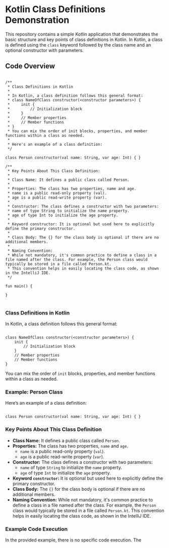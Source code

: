 <h1>Kotlin Class Definitions Demonstration</h1>

<p>This repository contains a simple Kotlin application that demonstrates the basic structure and key points of class definitions in Kotlin. In Kotlin, a class is defined using the <code>class</code> keyword followed by the class name and an optional constructor with parameters.</p>

<h2>Code Overview</h2>

<pre>
<code>
/**
 * Class Definitions in Kotlin
 *
 * In Kotlin, a class definition follows this general format:
 * class NameOfClass constructor(&lt;constructor parameters&gt;) {
 *     init {
 *         // Initialization block
 *     }
 *     // Member properties
 *     // Member functions
 * }
 * You can mix the order of init blocks, properties, and member functions within a class as needed.
 *
 * Here's an example of a class definition:
 */

class Person constructor(val name: String, var age: Int) { }

/**
 * Key Points About This Class Definition:
 *
 * Class Name: It defines a public class called Person.
 *
 * Properties: The class has two properties, name and age.
 * name is a public read-only property (val).
 * age is a public read-write property (var).
 *
 * Constructor: The class defines a constructor with two parameters:
 * name of type String to initialize the name property.
 * age of type Int to initialize the age property.
 *
 * Keyword constructor: It is optional but used here to explicitly define the primary constructor.
 *
 * Class Body: The {} for the class body is optional if there are no additional members.
 * 
 * Naming Convention:
 * While not mandatory, it's common practice to define a class in a file named after the class. For example, the Person class would typically be stored in a file called Person.kt.
 * This convention helps in easily locating the class code, as shown in the IntelliJ IDE.
 */

fun main() {

}
</code>
</pre>

<h3>Class Definitions in Kotlin</h3>

<p>In Kotlin, a class definition follows this general format:</p>

<pre><code>
class NameOfClass constructor(&lt;constructor parameters&gt;) {
    init {
        // Initialization block
    }
    // Member properties
    // Member functions
}
</code></pre>

<p>You can mix the order of <code>init</code> blocks, properties, and member functions within a class as needed.</p>

<h3>Example: Person Class</h3>

<p>Here’s an example of a class definition:</p>

<pre><code>
class Person constructor(val name: String, var age: Int) { }
</code></pre>

<h3>Key Points About This Class Definition</h3>

<ul>
    <li><strong>Class Name:</strong> It defines a public class called <code>Person</code>.</li>
    <li><strong>Properties:</strong> The class has two properties, <code>name</code> and <code>age</code>.
        <ul>
            <li><code>name</code> is a public read-only property (<code>val</code>).</li>
            <li><code>age</code> is a public read-write property (<code>var</code>).</li>
        </ul>
    </li>
    <li><strong>Constructor:</strong> The class defines a constructor with two parameters:
        <ul>
            <li><code>name</code> of type <code>String</code> to initialize the <code>name</code> property.</li>
            <li><code>age</code> of type <code>Int</code> to initialize the <code>age</code> property.</li>
        </ul>
    </li>
    <li><strong>Keyword <code>constructor</code>:</strong> It is optional but used here to explicitly define the primary constructor.</li>
    <li><strong>Class Body:</strong> The <code>{}</code> for the class body is optional if there are no additional members.</li>
    <li><strong>Naming Convention:</strong> While not mandatory, it's common practice to define a class in a file named after the class. For example, the <code>Person</code> class would typically be stored in a file called <code>Person.kt</code>. This convention helps in easily locating the class code, as shown in the IntelliJ IDE.</li>
</ul>

<h3>Example Code Execution</h3>

<p>In the provided example, there is no specific code execution. The

